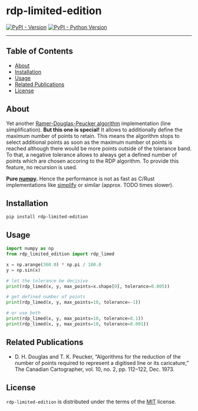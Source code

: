 # rdp-limited-edition

[![PyPI - Version](https://img.shields.io/pypi/v/rdp-limited-edition.svg)](https://pypi.org/project/rdp-limited-edition)
[![PyPI - Python Version](https://img.shields.io/pypi/pyversions/rdp-limited-edition.svg)](https://pypi.org/project/rdp-limited-edition)

-----

## Table of Contents

- [About](#about)
- [Installation](#installation)
- [Usage](#usage)
- [Related Publications](#related-publications)
- [License](#license)

## About

Yet another [Ramer-Douglas-Peucker algorithm](https://martinfleischmann.net/line-simplification-algorithms/) implementation (line simplification). **But this one is special!** It allows to additionally define the maximum number of points to retain.
This means the algorithm stops to select additional points as soon as the maximum number ot points is reached although there would be more points outside of the tolerance band. To that, a negative tolerance allows to always get a defined number of points which are chosen accoring to the RDP algorithm. To provide this feature, no recursion is used.

**Pure [numpy](https://numpy.org/).** Hence the performance is not as fast as C/Rust implementations like [simplify](https://pypi.org/project/simplification/) or similar (approx. TODO times slower).

## Installation

```console
pip install rdp-limited-edition
```

## Usage

```python
import numpy as np
from rdp_limited_edition import rdp_limed

x = np.arange(360.0) * np.pi / 180.0
y = np.sin(x)

# let the tolerance be decisive
print(rdp_limed(x, y, max_points=x.shape[0], tolerance=0.005))

# get defined number of points
print(rdp_limed(x, y, max_points=10, tolerance=-1))

# or use both
print(rdp_limed(x, y, max_points=10, tolerance=0.1))
print(rdp_limed(x, y, max_points=10, tolerance=0.001))
```

## Related Publications

- D. H. Douglas and T. K. Peucker, “Algorithms for the reduction of the number of points required to represent a digitised line or its caricature,” The Canadian Cartographer, vol. 10, no. 2, pp. 112–122, Dec. 1973.

## License

`rdp-limited-edition` is distributed under the terms of the [MIT](https://spdx.org/licenses/MIT.html) license.
